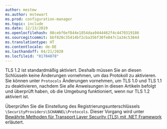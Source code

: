```yaml
---
author: mestew
ms.author: mstewart
ms.prod: configuration-manager
ms.topic: include
ms.date: 12/13/2019
ms.openlocfilehash: 08cebf6ef844e1854daa9444462f4c4470319186
ms.sourcegitcommit: bbf820c35414bf2cba356f30fe047c1a34c5384d
ms.translationtype: HT
ms.contentlocale: de-DE
ms.lasthandoff: 04/21/2020
ms.locfileid: "81704078"
---
```

<!--## Enable Transport layer security (TLS) 1.2 protocol as a security provider Note: the heading in in the 2 articles (enable-tls-1-2-client & enable-tls-1-2-server) to better facilitate linking. -->

TLS 1.2 ist standardmäßig aktiviert. Deshalb müssen Sie an diesen Schlüsseln keine Änderungen vornehmen, um das Protokoll zu aktivieren. Sie können unter `Protocols` Änderungen vornehmen, um TLS 1.0 und TLS 1.1 zu deaktivieren, nachdem Sie alle Anweisungen in diesen Artikeln befolgt und überprüft haben, ob die Umgebung funktioniert, wenn nur TLS 1.2 aktiviert ist.

Überprüfen Sie die Einstellung des Registrierungsunterschlüssels `\SecurityProviders\SCHANNEL\Protocols`. Dieser Vorgang wird unter [Bewährte Methoden für Transport Layer Security (TLS) mit .NET Framework](https://docs.microsoft.com/dotnet/framework/network-programming/tls#configuring-security-via-the-windows-registry) erläutert.

